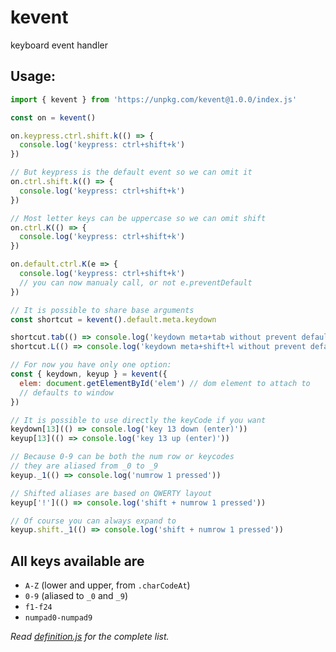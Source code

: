 # kevent
keyboard event handler

## Usage:
```js
import { kevent } from 'https://unpkg.com/kevent@1.0.0/index.js'

const on = kevent()

on.keypress.ctrl.shift.k(() => {
  console.log('keypress: ctrl+shift+k')
})

// But keypress is the default event so we can omit it
on.ctrl.shift.k(() => {
  console.log('keypress: ctrl+shift+k')
})

// Most letter keys can be uppercase so we can omit shift
on.ctrl.K(() => {
  console.log('keypress: ctrl+shift+k')
})

on.default.ctrl.K(e => {
  console.log('keypress: ctrl+shift+k')
  // you can now manualy call, or not e.preventDefault
})

// It is possible to share base arguments
const shortcut = kevent().default.meta.keydown

shortcut.tab(() => console.log('keydown meta+tab without prevent default'))
shortcut.L(() => console.log('keydown meta+shift+l without prevent default'))

// For now you have only one option:
const { keydown, keyup } = kevent({
  elem: document.getElementById('elem') // dom element to attach to
  // defaults to window
})

// It is possible to use directly the keyCode if you want
keydown[13](() => console.log('key 13 down (enter)'))
keyup[13](() => console.log('key 13 up (enter)'))

// Because 0-9 can be both the num row or keycodes
// they are aliased from _0 to _9
keyup._1(() => console.log('numrow 1 pressed'))

// Shifted aliases are based on QWERTY layout
keyup['!'](() => console.log('shift + numrow 1 pressed'))

// Of course you can always expand to
keyup.shift._1(() => console.log('shift + numrow 1 pressed'))
```

## All keys available are
- `A-Z` (lower and upper, from `.charCodeAt`)
- `0-9` (aliased to `_0` and `_9`)
- `f1-f24`
- `numpad0-numpad9`

_Read [definition.js](https://github.com/kigiri/kevent/blob/master/definition.js)
for the complete list._

